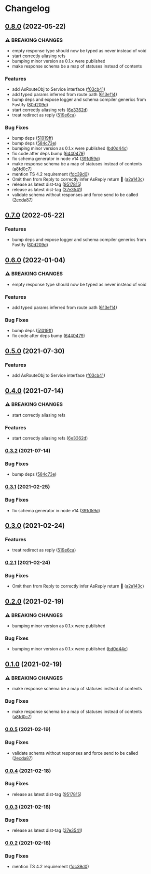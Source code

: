 # Changelog

## [0.8.0](https://github.com/Coobaha/typed-fastify/compare/v0.7.0...v0.8.0) (2022-05-22)


### ⚠ BREAKING CHANGES

* empty response type should now be typed as never instead of void
* start correctly aliasing refs
* bumping minor version as 0.1.x were published
* make response schema be a map of statuses instead of contents

### Features

* add AsRouteObj to Service interface ([f03cb41](https://github.com/Coobaha/typed-fastify/commit/f03cb415042b75e43403430fd09f61ba96a821e4))
* add typed params inferred from route path ([613ef14](https://github.com/Coobaha/typed-fastify/commit/613ef143f0a741be9456057c1a70877678184d2f))
* bump deps and expose logger and schema compiler generics from Fastify ([80d209d](https://github.com/Coobaha/typed-fastify/commit/80d209dda1721ee4492a5eff5a05ac07fe76c7e6))
* start correctly aliasing refs ([6e3362d](https://github.com/Coobaha/typed-fastify/commit/6e3362db34819869f2a61aef4ebbad803f77b6f1))
* treat redirect as reply ([519e6ca](https://github.com/Coobaha/typed-fastify/commit/519e6cad45ba780c78f6c0938f75b032b6bf2da1))


### Bug Fixes

* bump deps ([51019ff](https://github.com/Coobaha/typed-fastify/commit/51019ffc1d57e362f3e07cc48bf3df8d50f0b742))
* bump deps ([584c73e](https://github.com/Coobaha/typed-fastify/commit/584c73ec22311562aa025b8443043c37913506d7))
* bumping minor version as 0.1.x were published ([bd0d44c](https://github.com/Coobaha/typed-fastify/commit/bd0d44c339265c337c626e05aa5ec01db48b9ac6))
* fix code after deps bump ([6440479](https://github.com/Coobaha/typed-fastify/commit/64404796f3ba28a407e120e903398dac979d8e64))
* fix schema generator in node v14 ([391d59d](https://github.com/Coobaha/typed-fastify/commit/391d59d8d9e29b079130a7a4c05040ae320d7c5a))
* make response schema be a map of statuses instead of contents ([a8fd0c7](https://github.com/Coobaha/typed-fastify/commit/a8fd0c7e94505dfc33b8e51f4b39851d6ba7b0a4))
* mention TS 4.2 requirement ([fdc39d0](https://github.com/Coobaha/typed-fastify/commit/fdc39d06e584393c941d00655cc5e485ae0dd970))
* Omit then from Reply to correctly infer AsReply return 🎉 ([a2a143c](https://github.com/Coobaha/typed-fastify/commit/a2a143c2d0d9f0ff0dab8eefee49bd1e4380e048))
* release as latest dist-tag ([9517815](https://github.com/Coobaha/typed-fastify/commit/951781514813f1d64f213614c19edcefae29cd92))
* release as latest dist-tag ([37e3541](https://github.com/Coobaha/typed-fastify/commit/37e354104e77e932b815725b5bb3166520899d24))
* validate schema without responses and force send to be called ([2ecda87](https://github.com/Coobaha/typed-fastify/commit/2ecda876484c21d1b23e7f0a520d4e015cad5eb9))

## [0.7.0](https://github.com/Coobaha/typed-fastify/compare/v0.6.0...v0.7.0) (2022-05-22)


### Features

* bump deps and expose logger and schema compiler generics from Fastify ([80d209d](https://github.com/Coobaha/typed-fastify/commit/80d209dda1721ee4492a5eff5a05ac07fe76c7e6))

## [0.6.0](https://www.github.com/Coobaha/typed-fastify/compare/v0.5.0...v0.6.0) (2022-01-04)


### ⚠ BREAKING CHANGES

* empty response type should now be typed as never instead of void

### Features

* add typed params inferred from route path ([613ef14](https://www.github.com/Coobaha/typed-fastify/commit/613ef143f0a741be9456057c1a70877678184d2f))


### Bug Fixes

* bump deps ([51019ff](https://www.github.com/Coobaha/typed-fastify/commit/51019ffc1d57e362f3e07cc48bf3df8d50f0b742))
* fix code after deps bump ([6440479](https://www.github.com/Coobaha/typed-fastify/commit/64404796f3ba28a407e120e903398dac979d8e64))

## [0.5.0](https://www.github.com/Coobaha/typed-fastify/compare/v0.4.0...v0.5.0) (2021-07-30)


### Features

* add AsRouteObj to Service interface ([f03cb41](https://www.github.com/Coobaha/typed-fastify/commit/f03cb415042b75e43403430fd09f61ba96a821e4))

## [0.4.0](https://www.github.com/Coobaha/typed-fastify/compare/v0.3.2...v0.4.0) (2021-07-14)


### ⚠ BREAKING CHANGES

* start correctly aliasing refs

### Features

* start correctly aliasing refs ([6e3362d](https://www.github.com/Coobaha/typed-fastify/commit/6e3362db34819869f2a61aef4ebbad803f77b6f1))

### [0.3.2](https://www.github.com/Coobaha/typed-fastify/compare/v0.3.1...v0.3.2) (2021-07-14)


### Bug Fixes

* bump deps ([584c73e](https://www.github.com/Coobaha/typed-fastify/commit/584c73ec22311562aa025b8443043c37913506d7))

### [0.3.1](https://www.github.com/Coobaha/typed-fastify/compare/v0.3.0...v0.3.1) (2021-02-25)


### Bug Fixes

* fix schema generator in node v14 ([391d59d](https://www.github.com/Coobaha/typed-fastify/commit/391d59d8d9e29b079130a7a4c05040ae320d7c5a))

## [0.3.0](https://www.github.com/Coobaha/typed-fastify/compare/v0.2.1...v0.3.0) (2021-02-24)


### Features

* treat redirect as reply ([519e6ca](https://www.github.com/Coobaha/typed-fastify/commit/519e6cad45ba780c78f6c0938f75b032b6bf2da1))

### [0.2.1](https://www.github.com/Coobaha/typed-fastify/compare/v0.2.0...v0.2.1) (2021-02-24)


### Bug Fixes

* Omit then from Reply to correctly infer AsReply return 🎉 ([a2a143c](https://www.github.com/Coobaha/typed-fastify/commit/a2a143c2d0d9f0ff0dab8eefee49bd1e4380e048))

## [0.2.0](https://www.github.com/Coobaha/typed-fastify/compare/v0.1.0...v0.2.0) (2021-02-19)


### ⚠ BREAKING CHANGES

* bumping minor version as 0.1.x were published

### Bug Fixes

* bumping minor version as 0.1.x were published ([bd0d44c](https://www.github.com/Coobaha/typed-fastify/commit/bd0d44c339265c337c626e05aa5ec01db48b9ac6))

## [0.1.0](https://www.github.com/Coobaha/typed-fastify/compare/v0.0.5...v0.1.0) (2021-02-19)


### ⚠ BREAKING CHANGES

* make response schema be a map of statuses instead of contents

### Bug Fixes

* make response schema be a map of statuses instead of contents ([a8fd0c7](https://www.github.com/Coobaha/typed-fastify/commit/a8fd0c7e94505dfc33b8e51f4b39851d6ba7b0a4))

### [0.0.5](https://www.github.com/Coobaha/typed-fastify/compare/v0.0.4...v0.0.5) (2021-02-19)


### Bug Fixes

* validate schema without responses and force send to be called ([2ecda87](https://www.github.com/Coobaha/typed-fastify/commit/2ecda876484c21d1b23e7f0a520d4e015cad5eb9))

### [0.0.4](https://www.github.com/Coobaha/typed-fastify/compare/v0.0.3...v0.0.4) (2021-02-18)


### Bug Fixes

* release as latest dist-tag ([9517815](https://www.github.com/Coobaha/typed-fastify/commit/951781514813f1d64f213614c19edcefae29cd92))

### [0.0.3](https://www.github.com/Coobaha/typed-fastify/compare/v0.0.2...v0.0.3) (2021-02-18)


### Bug Fixes

* release as latest dist-tag ([37e3541](https://www.github.com/Coobaha/typed-fastify/commit/37e354104e77e932b815725b5bb3166520899d24))

### [0.0.2](https://www.github.com/Coobaha/typed-fastify/compare/v0.0.1...v0.0.2) (2021-02-18)


### Bug Fixes

* mention TS 4.2 requirement ([fdc39d0](https://www.github.com/Coobaha/typed-fastify/commit/fdc39d06e584393c941d00655cc5e485ae0dd970))
